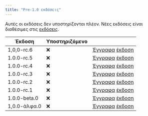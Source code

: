 ```yaml
---
title: "Pre-1.0 εκδόσεις"
---
```


Αυτές οι εκδόσεις δεν υποστηρίζονται πλέον. Νέες εκδόσεις είναι διαθέσιμες στις [εκδόσεις](versions.md).

| Έκδοση       | Υποστηριζόμενο |                                                                                                                                                        |
| ------------ | -------------- | ------------------------------------------------------------------------------------------------------------------------------------------------------ |
| 1,0,0-rc.6   | :x:            | [Έγγραφα](https://docs.butterfly.linwood.dev/docs/1.0.0-rc.6/intro) [έκδοση](https://github.com/LinwoodCloud/Butterfly/releases/tag/v1.0.0-rc.6)       |
| 1.0.0-rc.5   | :x:            | [Έγγραφα](https://docs.butterfly.linwood.dev/docs/1.0.0-rc.5/intro) [έκδοση](https://github.com/LinwoodCloud/Butterfly/releases/tag/v1.0.0-rc.5)       |
| 1.0.0-rc.4   | :x:            | [Έγγραφα](https://docs.butterfly.linwood.dev/docs/1.0.0-rc.4/intro) [έκδοση](https://github.com/LinwoodCloud/Butterfly/releases/tag/v1.0.0-rc.4)       |
| 1.0.0-rc.3   | :x:            | [Έγγραφα](https://docs.butterfly.linwood.dev/docs/1.0.0-rc.3/intro) [έκδοση](https://github.com/LinwoodCloud/Butterfly/releases/tag/v1.0.0-rc.3)       |
| 1.0.0-rc.2   | :x:            | [Έγγραφα](https://docs.butterfly.linwood.dev/docs/1.0.0-rc.2/intro) [έκδοση](https://github.com/LinwoodCloud/Butterfly/releases/tag/v1.0.0-rc.2)       |
| 1.0.0-rc.1   | :x:            | [Έγγραφα](https://docs.butterfly.linwood.dev/docs/1.0.0-rc.1/intro) [έκδοση](https://github.com/LinwoodCloud/Butterfly/releases/tag/v1.0.0-rc.1)       |
| 1.0.0-beta.0 | :x:            | [Έγγραφα](https://docs.butterfly.linwood.dev/docs/1.0.0-beta.0/intro) [έκδοση](https://github.com/LinwoodCloud/Butterfly/releases/tag/v1.0.0-beta.0)   |
| 1,0.0-άλφα.0 | :x:            | [Έγγραφα](https://docs.butterfly.linwood.dev/docs/1.0.0-alpha.0/intro) [έκδοση](https://github.com/LinwoodCloud/Butterfly/releases/tag/v1.0.0-alpha.0) |
